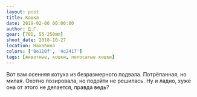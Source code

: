 ```yaml
---
layout: post
title: Кошка
date: 2019-02-06 00:00:00
author: Д.Г.
gear: [70D, 55-250mm]
shoot_date: 2018-10-27
location: Нахабино
colors: ['0e110f', '4c2417']
tags: [животные, кошки, полосатые кошки]
---
```

Вот вам осенняя котуха из безразмерного подвала. Потрёпанная, но милая. Охотно позировала, но подойти не решилась. Ну и ладно, хуже она от этого не делается, правда ведь?

